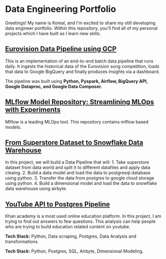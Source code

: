 # Data Engineering Portfolio
Greetings! My name is Komal, and I'm excited to share my still developing data engineer portfolio. Within this repository, you'll find all of my personal projects which I have built as I learn new skills.

<h2><a href="https://github.com/Akomal/Eurovision-Data-Pipeline-using-GCP">Eurovision Data Pipeline using GCP</a></h2>

This is an implementation of an end-to-end batch data pipeline that runs daily. It ingests the historical data of the Eurovision song competition, 
loads that data to Google BigQuery and finally produces insights via a dashboard.

The pipeline was built using **Python, Pyspark, Airflow, BigQuery API, Google Dataproc, and Google Data Composer.**



<h2><a href="https://github.com/Akomal/Mlflow-Experiments">MLflow Model Repository: Streamlining MLOps with Experiments</a></h2>
Mlflow is a leading MLOps tool. This repository contains mlflow based models. 

<h2><a href="https://github.com/Akomal/From-Superstore-Dataset-to-Snowflake-Data-Warehouse">From Superstore Dataset to Snowflake Data Warehouse</a></h2>
In this project, we will build a Data Pipeline that will:
1. Take superstore dataset from data world and split it to different datafiles and apply data cleaing.
2. Build a data model and load the data to postgresql database using python.
3. Transfer the data from postgres to google cloud storage using python.
4. Build a dimensional model and load the data to snowflake data warehouse using airbyte.
<h2><a href="https://github.com/Akomal/YouTube-API-to-Postgres-Pipeline">YouTube API to Postgres Pipeline</a></h2>
Khan academy is a most used online education platform. In this project, I am trying to find out answers to few questions. This analysis can help people who are trying to build education related content on youtube. 

**Tech Stack:** Python, Data scraping, Postgres, Data Analysis and transformations.

**Tech Stack:** Python, Postgres, SQL, Airbyte, Dimensional Modeling.
